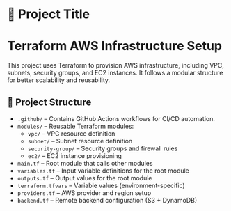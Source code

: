 # 📌 Project Title
# Terraform AWS Infrastructure Setup
This project uses Terraform to provision AWS infrastructure, including VPC, subnets, security groups, and EC2 instances. It follows a modular structure for better scalability and reusability.

## 📁 Project Structure

- `.github/` – Contains GitHub Actions workflows for CI/CD automation.
- `modules/` – Reusable Terraform modules:
  - `vpc/` – VPC resource definition
  - `subnet/` – Subnet resource definition
  - `security-group/` – Security groups and firewall rules
  - `ec2/` – EC2 instance provisioning
- `main.tf` – Root module that calls other modules
- `variables.tf` – Input variable definitions for the root module
- `outputs.tf` – Output values for the root module
- `terraform.tfvars` – Variable values (environment-specific)
- `providers.tf` – AWS provider and region setup
- `backend.tf` – Remote backend configuration (S3 + DynamoDB)
